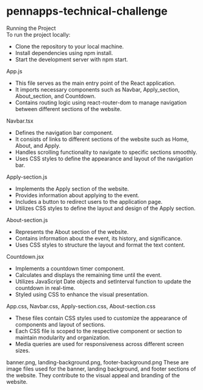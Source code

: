 # pennapps-technical-challenge

Running the Project  
To run the project locally:  
- Clone the repository to your local machine.  
- Install dependencies using npm install.  
- Start the development server with npm start.  

App.js  
- This file serves as the main entry point of the React application.  
- It imports necessary components such as Navbar, Apply_section, About_section, and Countdown.  
- Contains routing logic using react-router-dom to manage navigation between different sections of the website.  

Navbar.tsx  
- Defines the navigation bar component.  
- It consists of links to different sections of the website such as Home, About, and Apply.  
- Handles scrolling functionality to navigate to specific sections smoothly.  
- Uses CSS styles to define the appearance and layout of the navigation bar.  


Apply-section.js  
- Implements the Apply section of the website.  
- Provides information about applying to the event.  
- Includes a button to redirect users to the application page.  
- Utilizes CSS styles to define the layout and design of the Apply section.  


About-section.js  
- Represents the About section of the website.  
- Contains information about the event, its history, and significance.  
- Uses CSS styles to structure the layout and format the text content.  


Countdown.jsx  
- Implements a countdown timer component.  
- Calculates and displays the remaining time until the event.  
- Utilizes JavaScript Date objects and setInterval function to update the countdown in real-time.  
- Styled using CSS to enhance the visual presentation.  


App.css, Navbar.css, Apply-section.css, About-section.css  
- These files contain CSS styles used to customize the appearance of components and layout of sections.  
- Each CSS file is scoped to the respective component or section to maintain modularity and organization.  
- Media queries are used for responsiveness across different screen sizes.  


banner.png, landing-background.png, footer-background.png
These are image files used for the banner, landing background, and footer sections of the website.
They contribute to the visual appeal and branding of the website.
